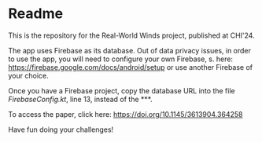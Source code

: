 # Readme

This is the repository for the Real-World Winds project, published at CHI'24.

The app uses Firebase as its database. Out of data privacy issues, in order to use the app, you will need to configure your own Firebase, s. here: https://firebase.google.com/docs/android/setup or use another Firebase of your choice.

Once you have a Firebase project, copy the database URL into the file _FirebaseConfig.kt_, line 13, instead of the ***. 

To access the paper, click here: https://doi.org/10.1145/3613904.364258

Have fun doing your challenges! 
